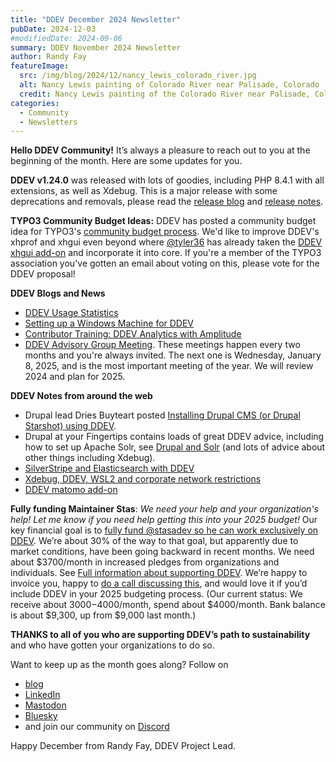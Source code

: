 ```yaml
---
title: "DDEV December 2024 Newsletter"
pubDate: 2024-12-03
#modifiedDate: 2024-09-06
summary: DDEV November 2024 Newsletter
author: Randy Fay
featureImage:
  src: /img/blog/2024/12/nancy_lewis_colorado_river.jpg
  alt: Nancy Lewis painting of Colorado River near Palisade, Colorado
  credit: Nancy Lewis painting of the Colorado River near Palisade, Colorado
categories:
  - Community
  - Newsletters
---
```


**Hello DDEV Community!** It’s always a pleasure to reach out to you at the beginning of the month. Here are some updates for you.

**DDEV v1.24.0** was released with lots of goodies, including PHP 8.4.1 with all extensions, as well as Xdebug. This is a major release with some deprecations and removals, please read the [release blog](release-v1.24.0-php8.4.md) and [release notes](https://github.com/ddev/ddev/releases/tag/v1.24.0).

**TYPO3 Community Budget Ideas:** DDEV has posted a community budget idea for TYPO3's [community budget process](https://typo3.org/article/budget-2025-ideas-for-quarter-1-2025-published-vote-now). We'd like to improve DDEV's xhprof and xhgui even beyond where [@tyler36](https://github.com/tyler36) has already taken the [DDEV xhgui add-on](https://github.com/ddev/ddev-xhgui) and incorporate it into core. If you're a member of the TYPO3 association you've gotten an email about voting on this, please vote for the DDEV proposal!

**DDEV Blogs and News**

- [DDEV Usage Statistics](stats-on-ddev-usage-nov-2024.md)
- [Setting up a Windows Machine for DDEV](windows-ddev-setup.md)
- [Contributor Training: DDEV Analytics with Amplitude](https://ddev.com/blog/amplitude-ddev-analytics-contributor-training/)
- [DDEV Advisory Group Meeting](https://github.com/orgs/ddev/discussions/6682). These meetings happen every two months and you're always invited. The next one is Wednesday, January 8, 2025, and is the most important meeting of the year. We will review 2024 and plan for 2025.

**DDEV Notes from around the web**

- Drupal lead Dries Buyteart posted [Installing Drupal CMS (or Drupal Starshot) using DDEV](https://dri.es/installing-drupal-cms-or-drupal-starshot-using-ddev).
- Drupal at your Fingertips contains loads of great DDEV advice, including how to set up Apache Solr, see [Drupal and Solr](https://www.drupalatyourfingertips.com/development#solr-and-ddev) (and lots of advice about other things including Xdebug).
- [SilverStripe and Elasticsearch with DDEV](https://firesphere.dev/articles/ddev-elasticsearch-and-silverstripe)
- [Xdebug, DDEV, WSL2 and corporate network restrictions](https://www.koehnlein.eu/en/blog/2024/ddev-wsl-xdebug/)
- [DDEV matomo add-on](https://www.linkedin.com/pulse/phase-2-week-3-whos-valery-lourie-nskjf/)

**Fully funding Maintainer Stas**: _We need your help and your organization's help! Let me know if you need help getting this into your 2025 budget!_ Our key financial goal is to [fully fund @stasadev so he can work exclusively on DDEV](lets-fund-stas-maintainer.md). We’re about 30% of the way to that goal, but apparently due to market conditions, have been going backward in recent months. We need about $3700/month in increased pledges from organizations and individuals. See [Full information about supporting DDEV](https://github.com/sponsors/ddev). We’re happy to invoice you, happy to [do a call discussing this](https://cal.com/randyfay/30min), and would love it if you’d include DDEV in your 2025 budgeting process. (Our current status: We receive about $3000-$4000/month, spend about $4000/month. Bank balance is about $9,300, up from $9,000 last month.)

**THANKS to all of you who are supporting DDEV’s path to sustainability** and who have gotten your organizations to do so.

Want to keep up as the month goes along? Follow on

- [blog](https://ddev.com/blog/)
- [LinkedIn](https://www.linkedin.com/company/ddev-foundation)
- [Mastodon](https://fosstodon.org/@ddev)
- [Bluesky](https://bsky.app/profile/ddev.bsky.social)
- and join our community on [Discord](/s/discord)

Happy December from Randy Fay, DDEV Project Lead.
